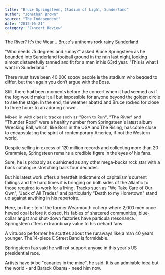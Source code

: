 ```yaml
---
title: "Bruce Springsteen, Stadium of Light, Sunderland"
author: "Jonathan Brown"
source: "The Independent"
date: "2012-06-21"
category: "Concert Review"
---
```


The River? It's the Wear... Bruce's anthems rock rainy Sunderland

"Who needs 75 degrees and sunny?" asked Bruce Springsteen as he bounded into Sunderland football ground in the rain last night, looking almost distastefully tanned and fit for a man in his 63rd year. "This is what I want in Sunderland."

There must have been 40,000 soggy people in the stadium who begged to differ, but then again you don't argue with the Boss.

Still, there had been moments before the concert when it had seemed as if the fog would make it all but impossible for anyone beyond the golden circle to see the stage. In the end, the weather abated and Bruce rocked for close to three hours to an adoring crowd.

Mixed in with classic tracks such as "Born to Run", "The River" and "Thunder Road" were a healthy number from Springsteen's latest album Wrecking Ball, which, like Born in the USA and The Rising, has come close to encapsulating the spirit of contemporary America, if not the Western world.

Despite selling in excess of 120 million records and collecting more than 20 Grammies, Springsteen remains a credible figure in the eyes of his fans.

Sure, he is probably as cushioned as any other mega-bucks rock star with a back catalogue stretching back four decades.

But his latest work offers a heartfelt indictment of capitalism's current failings and the hard times it is bringing on both sides of the Atlantic to those required to work for a living. Tracks such as "We Take Care of Our Own", "Jack of All Trades" and particularly "Death to my Hometown" stand up against anything in his repertoire.

Here, on the site of the former Wearmouth colliery where 2,000 men once hewed coal before it closed, his fables of shattered communities, blue-collar angst and shut-down factories have particula rresonance. Springsteen offers extraordinary value to his diehard fans.

A virtuoso performer he scuttles about the runaways like a man 40 years younger. The 14-piece E Street Band is formidable.

Springsteen has said he will not support anyone in this year's US presidential race.

Artists have to be "canaries in the mine", he said. It is an admirable idea but the world - and Barack Obama - need him now.